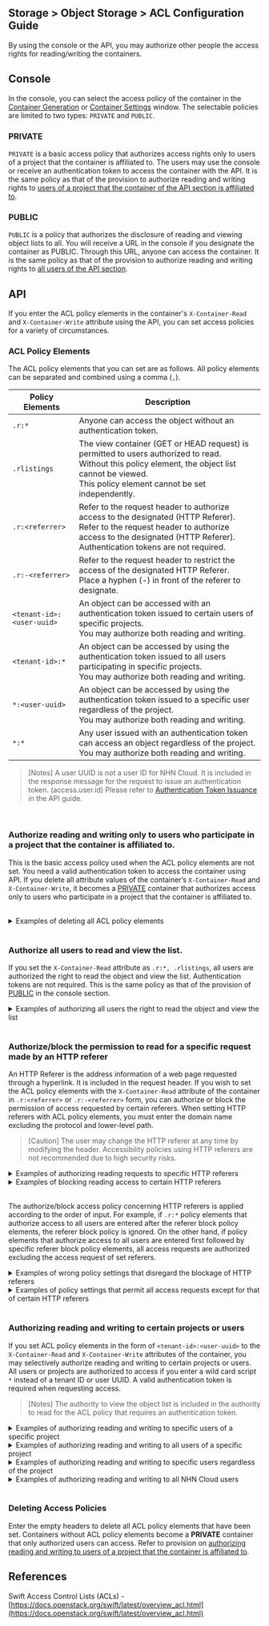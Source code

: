 ## Storage > Object Storage > ACL Configuration Guide

By using the console or the API, you may authorize other people the access rights for reading/writing the containers.

## Console
In the console, you can select the access policy of the container in the [Container Generation](/Storage/Object%20Storage/en/console-guide/#_2) or [Container Settings](/Storage/Object%20Storage/en/console-guide/#_5) window. The selectable policies are limited to two types: `PRIVATE` and `PUBLIC`.

### PRIVATE
`PRIVATE` is a basic access policy that authorizes access rights only to users of a project that the container is affiliated to. The users may use the console or receive an authentication token to access the container with the API. It is the same policy as that of the provision to authorize reading and writing rights to [users of a project that the container of the API section is affiliated to](/Storage/Object%20Storage/en/acl-guide/#_2).
<br/>

### PUBLIC
`PUBLIC` is a policy that authorizes the disclosure of reading and viewing object lists to all. You will receive a URL in the console if you designate the container as PUBLIC. Through this URL, anyone can access the container. It is the same policy as that of the provision to authorize reading and writing rights to [all users of the API section](/Storage/Object%20Storage/en/acl-guide/#_2).
<br/>

## API
If you enter the ACL policy elements in the container's `X-Container-Read` and `X-Container-Write` attribute using the API, you can set access policies for a variety of circumstances.
<br/>

### ACL Policy Elements

The ACL policy elements that you can set are as follows. All policy elements can be separated and combined using a comma (`,`).

| Policy Elements | Description |
| --- | --- |
| `.r:*` | Anyone can access the object without an authentication token. |
| `.rlistings` | The view container (GET or HEAD request) is permitted to users authorized to read.<br/>Without this policy element, the object list cannot be viewed.<br/>This policy element cannot be set independently. |
| `.r:<referrer>` | Refer to the request header to authorize access to the designated (HTTP Referer).<br/>Refer to the request header to authorize access to the designated (HTTP Referer). <br/>Authentication tokens are not required. |
| `.r:-<referrer>` | Refer to the request header to restrict the access of the designated HTTP Referer.<br/>Place a hyphen (-) in front of the referer to designate. |
| `<tenant-id>:<user-uuid>` | An object can be accessed with an authentication token issued to certain users of specific projects.<br/>You may authorize both reading and writing. |
| `<tenant-id>:*` | An object can be accessed by using the authentication token issued to all users participating in specific projects.<br/>You may authorize both reading and writing. |
| `*:<user-uuid>` | An object can be accessed by using the authentication token issued to a specific user regardless of the project.<br/>You may authorize both reading and writing. |
| `*:*` | Any user issued with an authentication token can access an object regardless of the project.<br/>You may authorize both reading and writing. |

> [Notes]
> A user UUID is not a user ID for NHN Cloud. It is included in the response message for the request to issue an authentication token. (access.user.id)
> Please refer to [Authentication Token Issuance ](/Storage/Object%20Storage/en/api-guide/#_2) in the API guide.
<br/>

### Authorize reading and writing only to users who participate in a project that the container is affiliated to.
This is the basic access policy used when the ACL policy elements are not set. You need a valid authentication token to access the container using API.
If you delete all attribute values of the container’s `X-Container-Read` and `X-Container-Write`, it becomes a [PRIVATE](/Storage/Object%20Storage/en/acl-guide/#private) container that authorizes access only to users who participate in a project that the container is affiliated to.

<br/>

<details>
<summary>Examples of deleting all ACL policy elements</summary>

```
$ curl -i -X POST \
  -H 'X-Auth-Token: ${token-id}' \
  -H 'X-Container-Read;' \
  -H 'X-Container-Write;' \
  https://api-storage.cloud.toast.com/v1/AUTH_*****/container
```

<blockquote>
<p>[Notes]
If you want to use curl to send out a header with no values, place a semicolon(;) in the name of the header.</p>
</blockquote>

An error message is sent if a request is submitted without a valid authentication token.

```
$ curl -X GET \
  https://api-storage.cloud.toast.com/v1/AUTH_*****/container

<html><h1>Unauthorized</h1><p>This server could not verify that you are authorized to access the document you requested.</p></html>
```

You can receive the desired response only if you have a valid authentication token in the request header.

```
$ curl -X GET \
  -H 'X-Auth-Token: ${token-id}' \
  https://api-storage.cloud.toast.com/v1/AUTH_*****/container
[List of objects in the container]
```
</details>
<br/>

### Authorize all users to read and view the list.
If you set the `X-Container-Read` attribute as `.r:*, .rlistings`, all users are authorized the right to read the object and view the list. Authentication tokens are not required. This is the same policy as that of the provision of [PUBLIC](/Storage/Object%20Storage/en/acl-guide/#public) in the console section.
<br/>

<details>
<summary>Examples of authorizing all users the right to read the object and view the list</summary>

```
$ curl -i -X POST \
  -H 'X-Auth-Token: ${token-id}' \
  -H 'X-Container-Read: .r:*, .rlistings' \
  https://api-storage.cloud.toast.com/v1/AUTH_*****/container
```

```
$ curl -O -X GET \
  https://api-storage.cloud.toast.com/v1/AUTH_*****/container/object
[Download Object]
$ curl -X GET \
  https://api-storage.cloud.toast.com/v1/AUTH_*****/container
[List of objects in the container]
```

If only <code>.r:*</code>is designated, you may access the object of the container but may not view the object list.

```
$ curl -i -X POST \
  -H 'X-Auth-Token: ${token-id}' \
  -H 'X-Container-Read: .r:*' \
  https://api-storage.cloud.toast.com/v1/AUTH_*****/container
```

```
$ curl -O -X GET \
  https://api-storage.cloud.toast.com/v1/AUTH_*****/container/object
[Download Object]
$ curl -X GET \
  https://api-storage.cloud.toast.com/v1/AUTH_*****/container

<html><h1>Unauthorized</h1><p>This server could not verify that you are authorized to access the document you requested.</p></html>
```

</details>
<br/>


### Authorize/block the permission to read for a specific request made by an HTTP referer
An HTTP Referer is the address information of a web page requested through a hyperlink. It is included in the request header.
If you wish to set the ACL policy elements with the `X-Container-Read` attribute of the container in `.r:<referrer>` or `.r:-<referrer>` form, you can authorize or block the permission of access requested by certain referers. When setting HTTP referers with ACL policy elements, you must enter the domain name excluding the protocol and lower-level path.

> [Caution]
> The user may change the HTTP referer at any time by modifying the header. Accessibility policies using HTTP referers are not recommended due to high security risks.
<details>
<summary>Examples of authorizing reading requests to specific HTTP referers</summary>

```
$ curl -i -X POST \
  -H 'X-Auth-Token: ${token-id}' \
  -H 'X-Container-Read: .r:cloud.nhn.com' \
  https://api-storage.cloud.toast.com/v1/AUTH_*****/container
```

The object can be accessed if the API request header contains the authorized address of the HTTP referer.

```
$ curl -O -X GET \
  -H 'Referer: https://cloud.nhn.com' \
  https://api-storage.cloud.toast.com/v1/AUTH_*****/container/object
[Download Object]
$ curl -O -X GET \
  -H 'Referer: https://cloud.nhn.com/some/path' \
  https://api-storage.cloud.toast.com/v1/AUTH_*****/container/object
[Download Object]
```

Access is blocked if the API request header does not contain the authorized address of the referer or if the address of the referer does not include the protocol.

```
$ curl -X GET \
  https://api-storage.cloud.toast.com/v1/AUTH_*****/container/object

<html><h1>Unauthorized</h1><p>This server could not verify that you are authorized to access the document you requested.</p></html>


$ curl -X GET \
  -H 'Referer: https://example.com' \
  https://api-storage.cloud.toast.com/v1/AUTH_*****/container/object

<html><h1>Unauthorized</h1><p>This server could not verify that you are authorized to access the document you requested.</p></html>


$ curl -X GET \
  -H 'Referer: cloud.nhn.com' \
  https://api-storage.cloud.toast.com/v1/AUTH_*****/container/object

<html><h1>Unauthorized</h1><p>This server could not verify that you are authorized to access the document you requested.</p></html>
```

When you enter a domain name starting with <code>.</code>as in the following, all subdomains of the referer for the set domains are authorized to read.

```
$ curl -i -X POST \
  -H 'X-Auth-Token: ${token-id}' \
  -H 'X-Container-Read: .r:.nhn.com' \
  https://api-storage.cloud.toast.com/v1/AUTH_*****/container
```

```
$ curl -O -X GET \
  -H 'Referer: https://cloud.nhn.com' \
  https://api-storage.cloud.toast.com/v1/AUTH_*****/container/object
[Download Object]
$ curl -O -X GET \
  -H 'Referer: https://guide.docs.nhn.com/some/path' \
  https://api-storage.cloud.toast.com/v1/AUTH_*****/container/object
[Download Object]
```

Requests without subdomains will be blocked.

```
$ curl -X GET \
  -H 'Referer: https://nhn.com' \
  https://api-storage.cloud.toast.com/v1/AUTH_*****/container/object

<html><h1>Unauthorized</h1><p>This server could not verify that you are authorized to access the document you requested.</p></html>
```

If you wish to authorize the access requests of all referers with certain domain names, you must use the comma list and set it as follows.

```
$ curl -i -X POST \
  -H 'X-Auth-Token: ${token-id}' \
  -H 'X-Container-Read: .r:nhn.com, .r:.nhn.com' \
  https://api-storage.cloud.toast.com/v1/AUTH_*****/container
```

```
$ curl -O -X GET \
  -H 'Referer: https://nhn.com' \
  https://api-storage.cloud.toast.com/v1/AUTH_*****/container/object
[Download Object]
$ curl -O -X GET \
  -H 'Referer: https://container.nhn.com/some/path' \
  https://api-storage.cloud.toast.com/v1/AUTH_*****/container/object
[Download Object]
```
</details>

<details>
<summary>Examples of blocking reading access to certain HTTP referers</summary>

```
$ curl -i -X POST \
  -H 'X-Auth-Token: ${token-id}' \
  -H 'X-Container-Read: .r:-cloud.nhn.com' \
  https://api-storage.cloud.toast.com/v1/AUTH_*****/container
```

If a hyphen is added in front of the domain name of the HTTP referer, the request of the HTTP referer is blocked.

```
$ curl -X GET -H 'Referer: https://cloud.nhn.com' \
  https://api-storage.cloud.toast.com/v1/AUTH_*****/container/object

<html><h1>Unauthorized</h1><p>This server could not verify that you are authorized to access the document you requested.</p></html>
```

</details>
<br/>

The authorize/block access policy concerning HTTP referers is applied according to the order of input. For example, if `.r:*` policy elements that authorize access to all users are entered after the referer block policy elements, the referer block policy is ignored. On the other hand, if policy elements that authorize access to all users are entered first followed by specific referer block policy elements, all access requests are authorized excluding the access request of set referers.
<br/>

<details>
<summary>Examples of wrong policy settings that disregard the blockage of HTTP referers</summary>

```
$ curl -i -X POST \
  -H 'X-Auth-Token: ${token-id}' \
  -H 'X-Container-Read: .r:-cloud.nhn.com, .r:*' \
  https://api-storage.cloud.toast.com/v1/AUTH_*****/container
```

```
$ curl -O -X GET \
  https://api-storage.cloud.toast.com/v1/AUTH_*****/container/object
[Download Object]
$ curl -O -X GET -H 'Referer: https://cloud.nhn.com' \
  https://api-storage.cloud.toast.com/v1/AUTH_*****/container/object
[Download Object]
```
</details>

<details>
<summary>Examples of policy settings that permit all access requests except for that of certain HTTP referers</summary>

```
$ curl -i -X POST \
  -H 'X-Auth-Token: ${token-id}' \
  -H 'X-Container-Read: .r:*, .r:-cloud.nhn.com' \
  https://api-storage.cloud.toast.com/v1/AUTH_*****/container
```

```
$ curl -O -X GET \
  https://api-storage.cloud.toast.com/v1/AUTH_*****/container/object
[Download Object]
$ curl -X GET -H 'Referer: https://cloud.nhn.com' \
  https://api-storage.cloud.toast.com/v1/AUTH_*****/container/object

<html><h1>Unauthorized</h1><p>This server could not verify that you are authorized to access the document you requested.</p></html>
```
</details>
<br/>

### Authorizing reading and writing to certain projects or users
If you set ACL policy elements in the form of `<tenant-id>:<user-uuid>` to the `X-Container-Read` and `X-Container-Write` attributes of the container, you may selectively authorize reading and writing to certain projects or users. All users or projects are authorized to access if you enter a wild card script `*` instead of a tenant ID or user UUID. A valid authentication token is required when requesting access.

> [Notes]
> The authority to view the object list is included in the authority to read for the ACL policy that requires an authentication token.
<details>
<summary>Examples of authorizing reading and writing to specific users of a specific project</summary>

```
$ curl -i -X POST \
  -H 'X-Auth-Token: ${token-id}' \
  -H 'X-Container-Read: {tenant-id}:{user-uuid}' \
  -H 'X-Container-Write: {tenant-id}:{user-uuid}' \
  https://api-storage.cloud.toast.com/v1/AUTH_*****/container
```

Requesting access to objects requires a valid authentication token received through an authorized tenant ID and an NHN Cloud user ID.

```
$ curl -X GET \
  -H 'X-Auth-Token: ${token-id}' \
  https://api-storage.cloud.toast.com/v1/AUTH_*****/container
[List of objects in the container]
$ curl -O -X GET \
  -H 'X-Auth-Token: ${token-id}' \
  https://api-storage.cloud.toast.com/v1/AUTH_*****/container/object
[Download Object]
```
</details>

<details>
<summary>Examples of authorizing reading and writing to all users of a specific project</summary>

```
$ curl -i -X POST \
  -H 'X-Auth-Token: ${token-id}' \
  -H 'X-Container-Read: {tenant-id}:*' \
  -H 'X-Container-Write: {tenant-id}:*' \
  https://api-storage.cloud.toast.com/v1/AUTH_*****/container
```

Requesting access to objects requires a valid authentication token received through an authorized tenant ID and an NHN Cloud user ID of a relevant project.
<br/><br/>
</details>

<details>
<summary>Examples of authorizing reading and writing to specific users regardless of the project</summary>

```
$ curl -i -X POST \
  -H 'X-Auth-Token: ${token-id}' \
  -H 'X-Container-Read: *:{user-uuid}' \
  -H 'X-Container-Write: *:{user-uuid}' \
  https://api-storage.cloud.toast.com/v1/AUTH_*****/container
```

Requesting access to objects requires a valid authentication token received through an authorized NHN Cloud user ID.
<br/><br/>
</details>

<details>
<summary>Examples of authorizing reading and writing to all NHN Cloud users</summary>

```
$ curl -i -X POST \
  -H 'X-Auth-Token: ${token-id}' \
  -H 'X-Container-Read: *:*' \
  -H 'X-Container-Write: *:*' \
  https://api-storage.cloud.toast.com/v1/AUTH_*****/container
```

Requesting access to objects requires a valid authentication token.
</details>
<br/>

### Deleting Access Policies
Enter the empty headers to delete all ACL policy elements that have been set. Containers without ACL policy elements become a **PRIVATE** container that only authorized users can access. Refer to provision on [authorizing reading and writing to users of a project that the container is affiliated to](/Storage/Object%20Storage/en/acl-guide/#_2).


## References
Swift Access Control Lists (ACLs) - [https://docs.openstack.org/swift/latest/overview_acl.html](https://docs.openstack.org/swift/latest/overview_acl.html)
